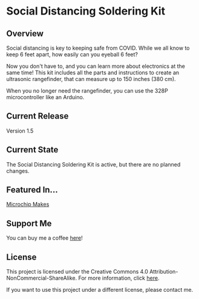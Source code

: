# Social Distancing Soldering Kit

## Overview
Social distancing is key to keeping safe from COVID. While we all know to keep 6 feet apart, how easily can you eyeball 6 feet?

Now you don't have to, and you can learn more about electronics at the same time! This kit includes all the parts and instructions to create an ultrasonic rangefinder, that can measure up to 150 inches (380 cm).

When you no longer need the rangefinder, you can use the 328P microcontroller like an Arduino. 

## Current Release
Version 1.5

## Current State
The Social Distancing Soldering Kit is active, but there are no planned changes. 

## Featured In...
[Microchip Makes](https://www.instagram.com/p/CNGjW58nmI0/)

## Support Me
You can buy me a coffee [here](https://www.buymeacoffee.com/jimheaney)!

## License
This project is licensed under the Creative Commons 4.0 Attribution-NonCommercial-ShareAlike. For more information, click [here](https://creativecommons.org/licenses/by-nc-sa/4.0/).

If you want to use this project under a different license, please contact me. 
